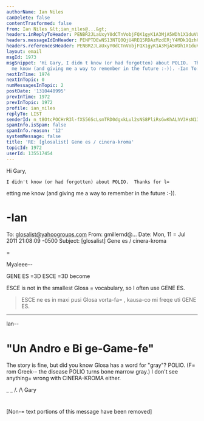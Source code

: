 ```yaml
---
authorName: Ian Niles
canDelete: false
contentTrasformed: false
from: Ian Niles &lt;ian_niles@...&gt;
headers.inReplyToHeader: PENBR2JLaUxyY0dCTnVobjFQX1gyK1A3MjA5WDh1X1duVUhiU2ZSbis9ck8yWCtYWU0tUUBtYWlsLmdtYWlsLmNvbT4=
headers.messageIdInHeader: PENPTDEwNS13NTQ0QjU4REQ5RDAzMzdERjY4MDk1QzhCNDQwQHBoeC5nYmw+
headers.referencesHeader: PENBR2JLaUxyY0dCTnVobjFQX1gyK1A3MjA5WDh1X1duVUhiU2ZSbis9ck8yWCtYWU0tUUBtYWlsLmdtYWlsLmNvbT4=
layout: email
msgId: 1973
msgSnippet: 'Hi Gary, I didn t know (or had forgotten) about POLIO.  Thanks for letting
  me know (and giving me a way to remember in the future :-)). -Ian To:'
nextInTime: 1974
nextInTopic: 0
numMessagesInTopic: 2
postDate: '1310440995'
prevInTime: 1972
prevInTopic: 1972
profile: ian_niles
replyTo: LIST
senderId: n_t8OtcPOCHrR3l-fXS56ScLsmTRD0dgxkLul2sNS8PliRsGwKhALhV3HsN136FCSNuQoeFuY9j-niefreZi_WI6dnSyacae
spamInfo.isSpam: false
spamInfo.reason: '12'
systemMessage: false
title: 'RE: [glosalist] Gene es / cinera-kroma'
topicId: 1972
userId: 135517454
---
```



Hi Gary,
 
    I didn't know (or had forgotten) about POLIO.  Thanks for l=
etting me know (and giving me a way to remember in the future :-)).
 
-Ian
=
 



To: glosalist@yahoogroups.com
From: gmillernd@...
Date: Mon, 11 =
Jul 2011 21:08:09 -0500
Subject: [glosalist] Gene es / cinera-kroma


  


=

Myaleee--

GENE ES =3D ESCE =3D become

ESCE is not in the smallest Glosa =
vocabulary, so I often use GENE ES.
>ESCE ne es in maxi pusi Glosa vorta-fa=
, kausa-co mi freqe uti GENE ES.

* * *

Ian--

"Un Andro e Bi ge-Game-fe"
=

The story is fine, but did you know Glosa has a word for "gray"?
POLIO. (F=
rom Greek-- the disease POLIO turns bone marrow gray.) I
don't see anything=
 wrong with CINERA-KROMA either.

_ _
/.
/\   Gary
#



 		 	   		  

[Non-=
text portions of this message have been removed]


